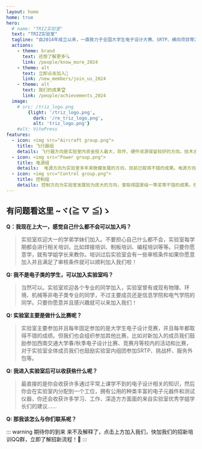 ```yaml
---
layout: home
home: true
hero:
  # name: "TRIZ实验室"
  text: "TRIZ实验室"
  tagline: "自2014年成立以来，一直致力于全国大学生电子设计大赛、SRTP、横向项目等方面的研究与探索 !"
  actions:
    - theme: brand
      text: 还想了解更多🔍 
      link: /people/know_more_2024
    - theme: alt
      text: 立即点击加入🥳
      link: /new_members/join_us_2024
    - theme: alt
      text: 我们的成果🏆
      link: /people/achievements_2024
  image:
    # src: /triz_logo.png
        {light: '/triz_logo.png',
          dark: '/re_triz_logo.png',
          alt: 'triz_logo.png'}
    #alt: VitePress
features:
  - icon: <img src="Aircraft group.png">
    title: 飞行器组
    details: 飞行器方向是实验室内资金投入最大，软件、硬件资源保留较好的方向。技术水平在四川省高校中名列前茅。在这里你可以了解飞行器的组成结构、飞行原理等基础知识，深入方向内部后你会学到：嵌入式开发，控制算法，感知决策算法，图像处理算法，机器人算法等专业知识。
  - icon: <img src="Power group.png">
    title: 电源组
    details:  电源方向为实验室多年来稳健发展的方向，目前已取得不错的成果。电源方向注重经验的积累与前期的准备，在这里你可以学到电源电路的基本组成，例如：滤波电路、采样电路等；也会了解各种电源种类，例如：DC-DC、DC-AC、AC-DC等等；同时你也会学到PID、PWM等基本控制方法。       
  - icon: <img src="Control group.png">
    title: 控制组
    details: 控制方向为实验室发展较为庞大的方向，曾取得国家级一等奖等不错的成果。控制方向注重控制算法的理解，也注重硬件电路以及机械结构的支持，在这里你可以学到PID算法等控制算法，也能学到电机、舵机等的驱动控制方法，同样你也可以学习控制系统机械结构的设计。 
---
```


<style>

</style>

## 有问题看这里 ~ヾ(≧ ▽ ≦)ゝ 

**Q：我现在上大一，感觉自己什么都不会可以加入吗？**

>实验室欢迎大一的学弟学妹们加入。不要担心自己什么都不会，实验室每学期都会进行相关培训，比如焊接培训、制板培训、编程培训等等。只要你愿意学，就有学姐学长来教你。培训过后实验室会有一些审核条件如果你愿意加入并且满足了审核条件就可以顺利加入我们啦！


**Q: 我不是电子类的学生，可以加入实验室吗？**

>当然可以。实验室欢迎各个专业的同学加入，实验室曾有或现有物理、环境、机械等非电子类专业的同学，不过主要成员还是信息学院和电气学院的同学。只要你愿意并且感兴趣就可以来加入我们！


**Q: 实验室主要是做什么比赛呢？**

>实验室主要参加并且每年固定参加的是大学生电子设计竞赛，并且每年都取得不错的成绩。但我们也会组织参加其他比赛，比如对新加入的成员我们鼓励参加西南交通大学春/秋季电子设计比赛、竞赛月等校内的活动和比赛，对于实验室全体成员我们也鼓励实验室内组团参加SRTP、挑战杯、服务外包等。


**Q: 我进入实验室后可以收获些什么呢？**

>最直接的是你会收获许多通过平常上课学不到的电子设计相关的知识，然后你会在实验室内分配到一个工位，拥有公用的种类丰富的电子元器件和测试仪器，你还会收获许多学习、工作、深造方方面面的来自实验室优秀学姐学长们的建议……


**Q: 那我该怎么与你们联系呢？**

::: warning 期待你的到来
来不及解释了，点击上方加入我们，快加我们的招新培训QQ群，立即了解招新流程！🎉
:::